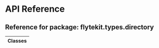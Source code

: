 # API Reference

## Reference for package: flytekit.types.directory

| Classes  |
| :------------- |
